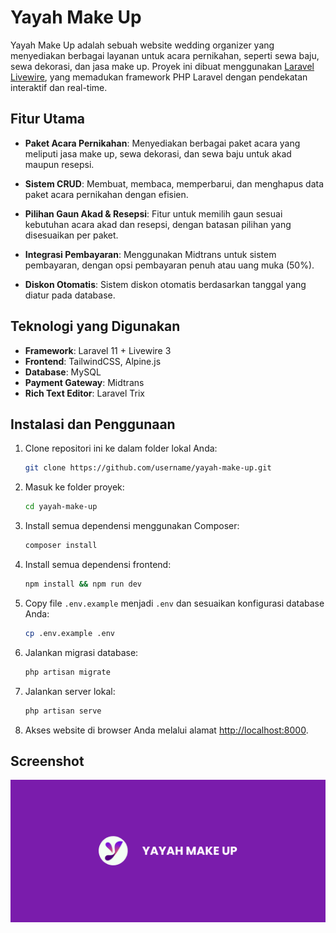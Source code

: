 # Yayah Make Up

Yayah Make Up adalah sebuah website wedding organizer yang menyediakan berbagai layanan untuk acara pernikahan, seperti sewa baju, sewa dekorasi, dan jasa make up. Proyek ini dibuat menggunakan [Laravel Livewire](https://laravel-livewire.com/), yang memadukan framework PHP Laravel dengan pendekatan interaktif dan real-time.

## Fitur Utama

- **Paket Acara Pernikahan**: 
  Menyediakan berbagai paket acara yang meliputi jasa make up, sewa dekorasi, dan sewa baju untuk akad maupun resepsi.

- **Sistem CRUD**:
  Membuat, membaca, memperbarui, dan menghapus data paket acara pernikahan dengan efisien.

- **Pilihan Gaun Akad & Resepsi**: 
  Fitur untuk memilih gaun sesuai kebutuhan acara akad dan resepsi, dengan batasan pilihan yang disesuaikan per paket.

- **Integrasi Pembayaran**: 
  Menggunakan Midtrans untuk sistem pembayaran, dengan opsi pembayaran penuh atau uang muka (50%).

- **Diskon Otomatis**: 
  Sistem diskon otomatis berdasarkan tanggal yang diatur pada database.

## Teknologi yang Digunakan

- **Framework**: Laravel 11 + Livewire 3
- **Frontend**: TailwindCSS, Alpine.js
- **Database**: MySQL
- **Payment Gateway**: Midtrans
- **Rich Text Editor**: Laravel Trix

## Instalasi dan Penggunaan

1. Clone repositori ini ke dalam folder lokal Anda:

   ```bash
   git clone https://github.com/username/yayah-make-up.git
   ```

2. Masuk ke folder proyek:

   ```bash
   cd yayah-make-up
   ```

3. Install semua dependensi menggunakan Composer:

   ```bash
   composer install
   ```

4. Install semua dependensi frontend:

   ```bash
   npm install && npm run dev
   ```

5. Copy file `.env.example` menjadi `.env` dan sesuaikan konfigurasi database Anda:

   ```bash
   cp .env.example .env
   ```

6. Jalankan migrasi database:

   ```bash
   php artisan migrate
   ```

7. Jalankan server lokal:

   ```bash
   php artisan serve
   ```

8. Akses website di browser Anda melalui alamat [http://localhost:8000](http://localhost:8000).

## Screenshot

![Tampilan Utama Website](https://raw.githubusercontent.com/anggarasa/wedding-organizer/refs/heads/main/public/imgs/logo/readme-photo.png)
